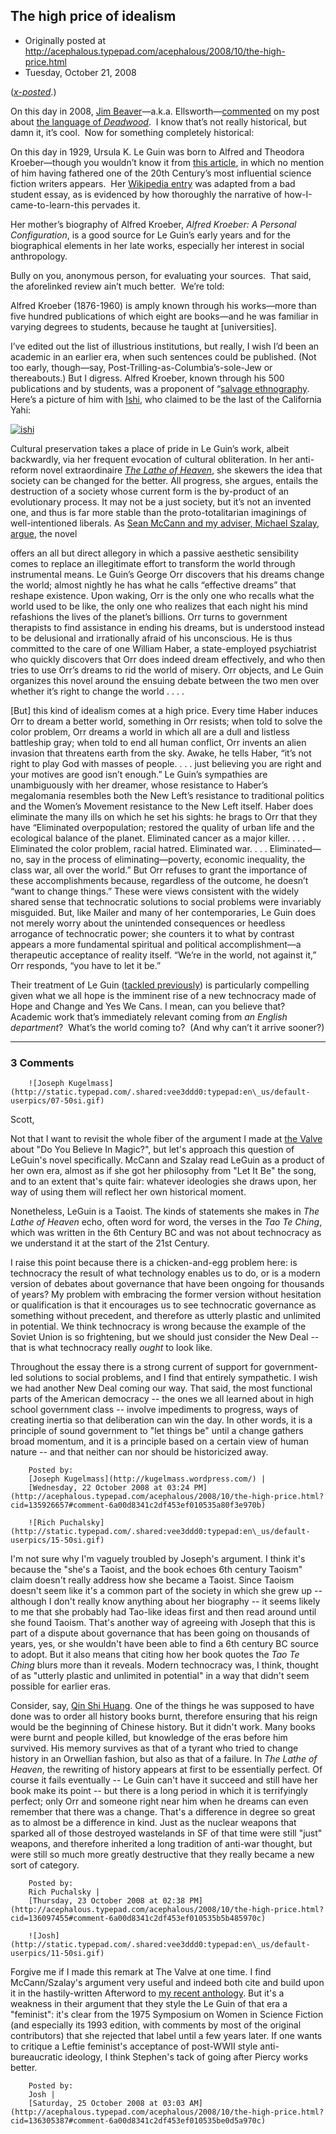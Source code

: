 ## The high price of idealism

 * Originally posted at http://acephalous.typepad.com/acephalous/2008/10/the-high-price.html
 * Tuesday, October 21, 2008



([_x-posted_](http://edgeofthewest.wordpress.com/2008/10/21/the-high-price-of-idealism/).)

On this day in 2008, [Jim Beaver](http://www.imdb.com/name/nm0064769/)—a.k.a. Ellsworth—[commented](http://acephalous.typepad.com/acephalous/2006/08/deadwood\_and\_to.html#comment-135658135) on my post about [the language of _Deadwood_](http://acephalous.typepad.com/acephalous/2006/08/deadwood\_and\_to.html).  I know that’s not really historical, but damn it, it’s cool.  Now for something completely historical:

On this day in 1929, Ursula K. Le Guin was born to Alfred and Theodora Kroeber—though you wouldn’t know it from [this article](http://www.jstor.org/stable/671284), in which no mention of him having fathered one of the 20th Century’s most influential science fiction writers appears.  Her [Wikipedia entry](http://en.wikipedia.org/wiki/Ursula\_K.\_Le\_Guin) was adapted from a bad student essay, as is evidenced by how thoroughly the narrative of how-I-came-to-learn-this pervades it.

Her mother’s biography of Alfred Kroeber, _Alfred Kroeber: A Personal Configuration_,
is a good source for Le Guin’s early years and for the biographical
elements in her late works, especially her interest in social
anthropology.

Bully on you, anonymous person, for evaluating your sources.  That said, the aforelinked review ain’t much better.  We’re told:

Alfred Kroeber (1876-1960) is amply known through his
works—more than five hundred publications of which eight are books—and
he was familiar in varying degrees to students, because he taught at
[universities].

I’ve edited out the list of illustrious institutions, but really, I
wish I’d been an academic in an earlier era, when such sentences could
be published. (Not too early, though—say,
Post-Trilling-as-Columbia’s-sole-Jew or thereabouts.) But I digress.
Alfred Kroeber, known through his 500 publications and by students, was
a proponent of “[salvage ethnography](http://en.wikipedia.org/wiki/Salvage\_ethnography).  Here’s a picture of him with [Ishi](http://en.wikipedia.org/wiki/Ishi), who claimed to be the last of the California Yahi:

[![ishi](http://edgeofthewest.files.wordpress.com/2008/10/ishi.jpg "ishi")](http://edgeofthewest.files.wordpress.com/2008/10/ishi.jpg)

Cultural preservation takes a place of pride in Le Guin’s work,
albeit backwardly, via her frequent evocation of cultural obliteration.
In her anti-reform novel extraordinaire [_The Lathe of Heaven_](http://www.amazon.com/exec/obidos/ASIN/0380791854/diesekoschmar-20),
she skewers the idea that society can be changed for the better. All
progress, she argues, entails the destruction of a society whose
current form is the by-product of an evolutionary process. It may not
be a just society, but it’s not an invented one, and thus is far more
stable than the proto-totalitarian imaginings of well-intentioned
liberals. As [Sean McCann and my adviser, Michael Szalay, argue](http://muse.jhu.edu/journals/yale\_journal\_of\_criticism/v018/18.2mccann02.html), the novel 

offers an all but direct allegory in which a passive
aesthetic sensibility comes to replace an illegitimate effort to
transform the world through instrumental means. Le Guin’s George Orr
discovers that his dreams change the world; almost nightly he has what
he calls “effective dreams” that reshape existence. Upon waking, Orr is
the only one who recalls what the world used to be like, the only one
who realizes that each night his mind refashions the lives of the
planet’s billions. Orr turns to government therapists to find
assistance in ending his dreams, but is understood instead to be
delusional and irrationally afraid of his unconscious. He is thus
committed to the care of one William Haber, a state-employed
psychiatrist who quickly discovers that Orr does indeed dream
effectively, and who then tries to use Orr’s dreams to rid the world of
misery. Orr objects, and Le Guin organizes this novel around the
ensuing debate between the two men over whether it’s right to change
the world . . . .

[But] this kind of idealism comes at a high price. Every time Haber
induces Orr to dream a better world, something in Orr resists; when
told to solve the color problem, Orr dreams a world in which all are a
dull and listless battleship gray; when told to end all human conflict,
Orr invents an alien invasion that threatens earth from the sky. Awake,
he tells Haber, “it’s not right to play God with masses of people. . .
. just believing you are right and your motives are good isn’t enough.”
Le Guin’s sympathies are unambiguously with her dreamer, whose
resistance to Haber’s megalomania resembles both the New Left’s
resistance to traditional politics and the Women’s Movement resistance
to the New Left itself. Haber does eliminate the many ills on which he
set his sights: he brags to Orr that they have “Eliminated
overpopulation; restored the quality of urban life and the ecological
balance of the planet. Eliminated cancer as a major killer. . . .
Eliminated the color problem, racial hatred. Eliminated war. . . .
Eliminated—no, say in the process of eliminating—poverty, economic
inequality, the class war, all over the world.” But Orr refuses to
grant the importance of these accomplishments because, regardless of
the outcome, he doesn’t “want to change things.” These were views
consistent with the widely shared sense that technocratic solutions to
social problems were invariably misguided. But, like Mailer and many of
her contemporaries, Le Guin does not merely worry about the unintended
consequences or heedless arrogance of technocratic power; she counters
it to what by contrast appears a more fundamental spiritual and
political accomplishment—a therapeutic acceptance of reality itself.
“We’re in the world, not against it,” Orr responds, “you have to let it
be.”

Their treatment of Le Guin ([tackled previously](http://www.thevalve.org/go/valve/article/do\_you\_believe\_in\_magic\_literary\_thinking\_and\_the\_new\_left/))
is particularly compelling given what we all hope is the imminent rise
of a new technocracy made of Hope and Change and Yes We Cans. I mean,
can you believe that? Academic work that’s immediately relevant coming
from _an English department_?  What’s the world coming to?  (And why can’t it arrive sooner?)

		

* * *

### 3 Comments 

		

                
[]()

	

		![Joseph Kugelmass](http://static.typepad.com/.shared:vee3ddd0:typepad:en\_us/default-userpics/07-50si.gif)
	

	

		

Scott,

Not that I want to revisit the whole fiber of the argument I made at [the Valve](http://www.thevalve.org/go/valve/article/the\_shape\_of\_things\_to\_come\_on\_literary\_thinking\_and\_the\_new\_left/) about "Do You Believe In Magic?", but let's approach this question of LeGuin's novel specifically. McCann and Szalay read LeGuin as a product of her own era, almost as if she got her philosophy from "Let It Be" the song, and to an extent that's quite fair: whatever ideologies she draws upon, her way of using them will reflect her own historical moment.

Nonetheless, LeGuin is a Taoist. The kinds of statements she makes in _The Lathe of Heaven_ echo, often word for word, the verses in the _Tao Te Ching_, which was written in the 6th Century BC and was not about technocracy as we understand it at the start of the 21st Century.

I raise this point because there is a chicken-and-egg problem here: is technocracy the result of what technology enables us to do, or is a modern version of debates about governance that have been ongoing for thousands of years? My problem with embracing the former version without hesitation or qualification is that it encourages us to see technocratic governance as something without precedent, and therefore as utterly plastic and unlimited in potential. We think technocracy is wrong because the example of the Soviet Union is so frightening, but we should just consider the New Deal -- that is what technocracy really _ought_ to look like. 

Throughout the essay there is a strong current of support for government-led solutions to social problems, and I find that entirely sympathetic. I wish we had another New Deal coming our way. That said, the most functional parts of the American democracy -- the ones we all learned about in high school government class -- involve impediments to progress, ways of creating inertia so that deliberation can win the day. In other words, it is a principle of sound government to "let things be" until a change gathers broad momentum, and it is a principle based on a certain view of human nature -- and that neither can nor should be historicized away.

	

		Posted by:
		[Joseph Kugelmass](http://kugelmass.wordpress.com/) |
		[Wednesday, 22 October 2008 at 03:24 PM](http://acephalous.typepad.com/acephalous/2008/10/the-high-price.html?cid=135926657#comment-6a00d8341c2df453ef010535a80f3e970b)

[]()

	

		![Rich Puchalsky](http://static.typepad.com/.shared:vee3ddd0:typepad:en\_us/default-userpics/15-50si.gif)
	

	

		

I'm not sure why I'm vaguely troubled by Joseph's argument.  I think it's because the "she's a Taoist, and the book echoes 6th century Taoism" claim doesn't really address how she became a Taoist.  Since Taoism doesn't seem like it's a common part of the society in which she grew up -- although I don't really know anything about her biography -- it seems likely to me that she probably had Tao-like ideas first and then read around until she found Taoism.  That's another way of agreeing with Joseph that this is part of a dispute about governance that has been going on thousands of years, yes, or she wouldn't have been able to find a 6th century BC source to adopt.  But it also means that citing how her book quotes the _Tao Te Ching_ blurs more than it reveals.  Modern technocracy was, I think, thought of as "utterly plastic and unlimited in potential" in a way that didn't seem possible for earlier eras.

Consider, say, [Qin Shi Huang](http://en.wikipedia.org/wiki/Qin\_Shi\_Huang).  One of the things he was supposed to have done was to order all history books burnt, therefore ensuring that his reign would be the beginning of Chinese history.  But it didn't work.  Many books were burnt and people killed, but knowledge of the eras before him survived.  His memory survives as that of a tyrant who tried to change history in an Orwellian fashion, but also as that of a failure.  In _The Lathe of Heaven_, the rewriting of history appears at first to be essentially perfect.  Of course it fails eventually -- Le Guin can't have it succeed and still have her book make its point -- but there is a long period in which it is terrifyingly perfect; only Orr and someone right near him when he dreams can even remember that there was a change.  That's a difference in degree so great as to almost be a difference in kind.  Just as the nuclear weapons that sparked all of those destroyed wastelands in SF of that time were still "just" weapons, and therefore inherited a long tradition of anti-war thought, but were still so much more greatly destructive that they really became a new sort of category.

	

		Posted by:
		Rich Puchalsky |
		[Thursday, 23 October 2008 at 02:38 PM](http://acephalous.typepad.com/acephalous/2008/10/the-high-price.html?cid=136097455#comment-6a00d8341c2df453ef010535b5b485970c)

[]()

	

		![Josh](http://static.typepad.com/.shared:vee3ddd0:typepad:en\_us/default-userpics/11-50si.gif)
	

	

		

Forgive me if I made this remark at The Valve at one time.  I find McCann/Szalay's argument very useful and indeed both cite and build upon it in the hastily-written Afterword to [my recent anthology](http://www.upress.state.ms.us/books/1107).  But it's a weakness in their argument that they style the Le Guin of that era a "feminist":  it's clear from the 1975 Symposium on Women in Science Fiction (and especially its 1993 edition, with comments by most of the original contributors) that she rejected that label until a few years later.  If one wants to critique a Leftie feminist's acceptance of post-WWII style anti-bureaucratic ideology, I think Stephen's tack of going after Piercy works better.

	

		Posted by:
		Josh |
		[Saturday, 25 October 2008 at 03:03 AM](http://acephalous.typepad.com/acephalous/2008/10/the-high-price.html?cid=136305387#comment-6a00d8341c2df453ef010535be0d5a970c)

		

        